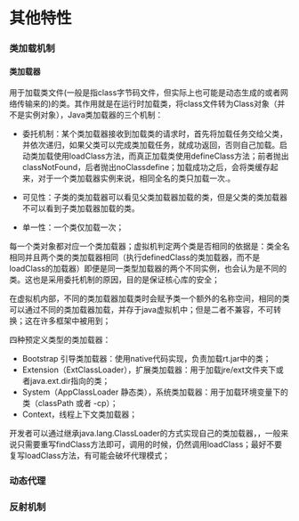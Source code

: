 其他特性
====
### 类加载机制
#### 类加载器
用于加载类文件(一般是指class字节码文件，但实际上也可能是动态生成的或者网络传输来的)的类。其作用就是在运行时加载类，将class文件转为Class对象（并不是实例对象），Java类加载器的三个机制：

- 委托机制：某个类加载器接收到加载类的请求时，首先将加载任务交给父类，并依次递归，如果父类可以完成类加载任务，就成功返回，否则自己加载。启动类加载使用loadClass方法，而真正加载类使用defineClass方法；前者抛出classNotFound，后者抛出noClassdefine；加载成功之后，会将类缓存起来，对于一个类加载器实例来说，相同全名的类只加载一次.。

- 可见性：子类的类加载器可以看见父类加载器加载的类，但是父类的类加载器不可以看到子类加载器加载的类。

- 单一性：一个类仅加载一次；

每一个类对象都对应一个类加载器；虚拟机判定两个类是否相同的依据是：类全名相同并且两个类的类加载器相同（执行definedClass的类加载器，而不是loadClass的加载器）即便是同一类型加载器的两个不同实例，也会认为是不同的类。这也是采用委托机制的原因，目的是保证核心库的安全；

在虚拟机内部，不同的类加载器加载类时会赋予类一个额外的名称空间，相同的类可以通过不同的类加载器加载，并存于java虚拟机中；但是二者不兼容，不可转换；这在许多框架中被用到；

四种预定义类型的类加载器：
- Bootstrap 引导类加载器：使用native代码实现，负责加载rt.jar中的类；
- Extension（ExtClassLoader），扩展类加载器：用于加载jre/ext文件夹下或者java.ext.dir指向的类；
- System（AppClassLoader 静态类），系统类加载器：用于加载环境变量下的类（classPath 或者 -cp）；
- Context，线程上下文类加载器；

开发者可以通过继承java.lang.ClassLoader的方式实现自己的类加载器，，一般来说只需要重写findClass方法即可，调用的时候，仍然调用loadClass；最好不要复写loadClass方法，有可能会破坏代理模式；

### 动态代理

### 反射机制
